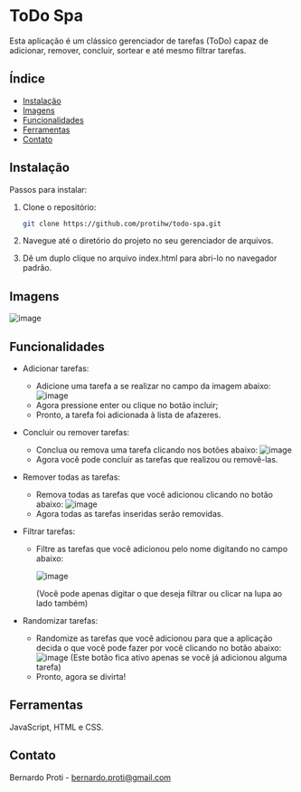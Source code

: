 # ToDo Spa

Esta aplicação é um clássico gerenciador de tarefas (ToDo) capaz de adicionar, remover, concluir, sortear e até mesmo filtrar tarefas.

## Índice

- [Instalação](#instalação)
- [Imagens](#imagens)
- [Funcionalidades](#funcionalidades)
- [Ferramentas](#ferramentas)
- [Contato](#contato)

## Instalação

Passos para instalar:

1. Clone o repositório:
    ```sh
    git clone https://github.com/protihw/todo-spa.git
    ```
2. Navegue até o diretório do projeto no seu gerenciador de arquivos.

3. Dê um duplo clique no arquivo index.html para abri-lo no navegador padrão.

## Imagens

![image](https://github.com/protihw/todo-spa/assets/69305991/3ed45568-b6c8-46f9-8a78-d87d58315c48)

## Funcionalidades

* Adicionar tarefas:
   - Adicione uma tarefa a se realizar no campo da imagem abaixo:
     ![image](https://github.com/protihw/todo-spa/assets/69305991/dbefcd3f-2b67-4846-a783-6756439f582b)
   - Agora pressione enter ou clique no botão incluir;
   - Pronto, a tarefa foi adicionada à lista de afazeres. 

* Concluir ou remover tarefas:
  - Conclua ou remova uma tarefa clicando nos botões abaixo:
    ![image](https://github.com/protihw/todo-spa/assets/69305991/392d5412-fa55-46be-a52e-d7e2fe20a36f)
  - Agora você pode concluir as tarefas que realizou ou removê-las.

* Remover todas as tarefas:
  - Remova todas as tarefas que você adicionou clicando no botão abaixo:
    ![image](https://github.com/protihw/todo-spa/assets/69305991/3ad479a6-9da0-43dc-963c-ecb9e19f7c20)
  - Agora todas as tarefas inseridas serão removidas.

* Filtrar tarefas:
  - Filtre as tarefas que você adicionou pelo nome digitando no campo abaixo:
    
    ![image](https://github.com/protihw/todo-spa/assets/69305991/c5205b25-e0f8-4ca2-a2f8-97bfacd57863)
    
    (Você pode apenas digitar o que deseja filtrar ou clicar na lupa ao lado também)

* Randomizar tarefas:
  - Randomize as tarefas que você adicionou para que a aplicação decida o que você pode fazer por você clicando no botão abaixo:
    ![image](https://github.com/protihw/todo-spa/assets/69305991/43d04325-d9c0-41ce-a7d2-ab8eee321af1)
    (Este botão fica ativo apenas se você já adicionou alguma tarefa)
  - Pronto, agora se divirta!

## Ferramentas

JavaScript, HTML e CSS.

## Contato

Bernardo Proti - bernardo.proti@gmail.com
